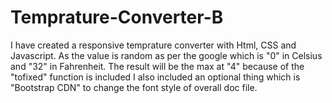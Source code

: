 # Temprature-Converter-B
I have created a responsive temprature converter with Html, CSS and Javascript.
As the value is random as per the google which is "0" in Celsius and "32" in Fahrenheit. The result will be the max at "4" because of the "tofixed" function is included
I also included an optional thing which is "Bootstrap CDN" to change the font style of overall doc file.
